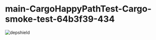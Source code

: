 # main-CargoHappyPathTest-Cargo-smoke-test-64b3f39-434

![depshield](https://depshield.sonatype.org/badges/depshield-prod/main-CargoHappyPathTest-Cargo-smoke-test-64b3f39-434/depshield.svg)